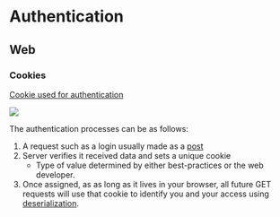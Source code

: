 # Authentication

## Web

### Cookies
<u>Cookie used for authentication</u>

![](../concepts_photos/Cookie-In-HTTP-Request--THM.png)

The authentication processes can be as follows:
1. A request such as a login usually made as a [post](post.md)
2. Server verifies it received data and sets a unique cookie
	- Type of value determined by either best-practices or the web developer.
3. Once assigned, as as long as it lives in your browser, all future GET requests will use that cookie to identify you and your access using [deserialization](web/deserialization.md).